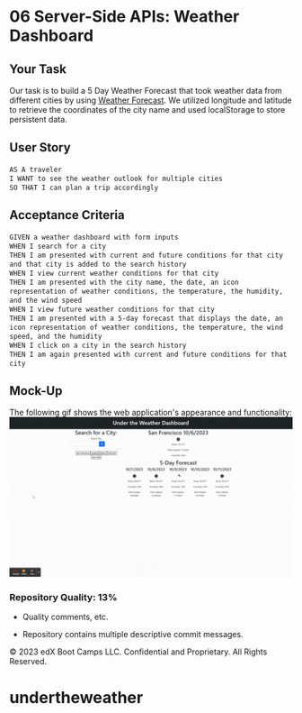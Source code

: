 # 06 Server-Side APIs: Weather Dashboard

## Your Task

Our task is to build a 5 Day Weather Forecast that took weather data from different cities by using [Weather Forecast](https://openweathermap.org/forecast5). We utilized longitude and latitude to retrieve the coordinates of the city name and used localStorage to store persistent data.

## User Story

```
AS A traveler
I WANT to see the weather outlook for multiple cities
SO THAT I can plan a trip accordingly
```

## Acceptance Criteria

```
GIVEN a weather dashboard with form inputs
WHEN I search for a city
THEN I am presented with current and future conditions for that city and that city is added to the search history
WHEN I view current weather conditions for that city
THEN I am presented with the city name, the date, an icon representation of weather conditions, the temperature, the humidity, and the wind speed
WHEN I view future weather conditions for that city
THEN I am presented with a 5-day forecast that displays the date, an icon representation of weather conditions, the temperature, the wind speed, and the humidity
WHEN I click on a city in the search history
THEN I am again presented with current and future conditions for that city
```

## Mock-Up

The following gif shows the web application's appearance and functionality: ![Weather](./undertheweather.gif)


### Repository Quality: 13%

* Quality comments, etc.

* Repository contains multiple descriptive commit messages.

© 2023 edX Boot Camps LLC. Confidential and Proprietary. All Rights Reserved.
# undertheweather
